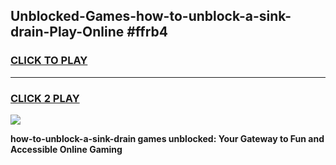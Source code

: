 
## Unblocked-Games-how-to-unblock-a-sink-drain-Play-Online #ffrb4
<h3>
<a href="https://news.freeplayer.one?title=how-to-unblock-a-sink-drain&ref=3">CLICK TO PLAY</a></h3>
<hr>

<h3>
<a href="https://news.freeplayer.one?title=how-to-unblock-a-sink-drain&ref=3">CLICK 2 PLAY</a>
  
</h3>

<a href="https://news.freeplayer.one?title=how-to-unblock-a-sink-drain&ref=3"><img src="https://clearcache.store/games.png"></a>


**how-to-unblock-a-sink-drain games unblocked: Your Gateway to Fun and Accessible Online Gaming**
